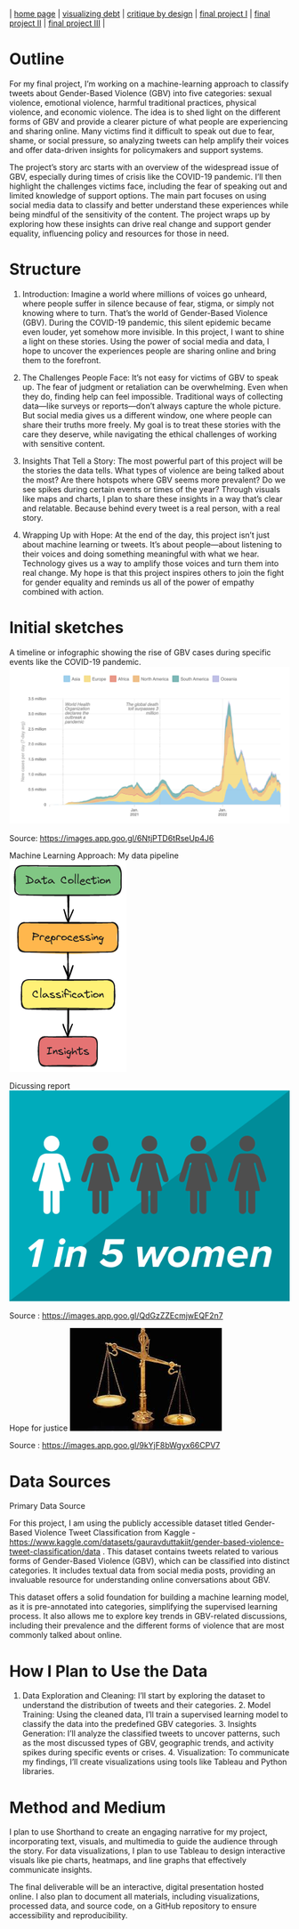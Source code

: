 | [home page](https://herleapoorva.github.io/apoorvaherle-portfolio/) | [visualizing debt](https://herleapoorva.github.io/apoorvaherle-portfolio/visualizing-government-debt) | [critique by design](https://herleapoorva.github.io/apoorvaherle-portfolio/critiqueBYdesign) | [final project I](https://herleapoorva.github.io/apoorvaherle-portfolio/final-project-ApoorvaHerle) | [final project II](final-project-part-two) | [final project III](final-project-part-three) |

# Outline
For my final project, I’m working on a machine-learning approach to classify tweets about Gender-Based Violence (GBV) into five categories: sexual violence, emotional violence, harmful traditional practices, physical violence, and economic violence. The idea is to shed light on the different forms of GBV and provide a clearer picture of what people are experiencing and sharing online. Many victims find it difficult to speak out due to fear, shame, or social pressure, so analyzing tweets can help amplify their voices and offer data-driven insights for policymakers and support systems.

The project’s story arc starts with an overview of the widespread issue of GBV, especially during times of crisis like the COVID-19 pandemic. I’ll then highlight the challenges victims face, including the fear of speaking out and limited knowledge of support options. The main part focuses on using social media data to classify and better understand these experiences while being mindful of the sensitivity of the content. The project wraps up by exploring how these insights can drive real change and support gender equality, influencing policy and resources for those in need.

# Structure

1. Introduction:  Imagine a world where millions of voices go unheard, where people suffer in silence because of fear, stigma, or simply not knowing where to turn. That’s the world of Gender-Based Violence (GBV). During the COVID-19 pandemic, this silent epidemic became even louder, yet somehow more invisible. In this project, I want to shine a light on these stories. Using the power of social media and data, I hope to uncover the experiences people are sharing online and bring them to the forefront.

2. The Challenges People Face: It’s not easy for victims of GBV to speak up. The fear of judgment or retaliation can be overwhelming. Even when they do, finding help can feel impossible. Traditional ways of collecting data—like surveys or reports—don’t always capture the whole picture. But social media gives us a different window, one where people can share their truths more freely. My goal is to treat these stories with the care they deserve, while navigating the ethical challenges of working with sensitive content.

3. Insights That Tell a Story: The most powerful part of this project will be the stories the data tells. What types of violence are being talked about the most? Are there hotspots where GBV seems more prevalent? Do we see spikes during certain events or times of the year? Through visuals like maps and charts, I plan to share these insights in a way that’s clear and relatable. Because behind every tweet is a real person, with a real story.

4. Wrapping Up with Hope: At the end of the day, this project isn’t just about machine learning or tweets. It’s about people—about listening to their voices and doing something meaningful with what we hear. Technology gives us a way to amplify those voices and turn them into real change. My hope is that this project inspires others to join the fight for gender equality and reminds us all of the power of empathy combined with action.

# Initial sketches 

A timeline or infographic showing the rise of GBV cases during specific events like the COVID-19 pandemic. 
![Image](./COVID.png)

Source: https://images.app.goo.gl/6NtjPTD6tRseUp4J6

Machine Learning Approach: My data pipeline
![Image](./flow)

Dicussing report 
![Image](./Stats-page1.png)

Source : https://images.app.goo.gl/QdGzZZEcmjwEQF2n7


Hope for justice 
![Image](./scale.jpeg)

Source : https://images.app.goo.gl/9kYjF8bWgyx66CPV7


# Data Sources

Primary Data Source

For this project, I am using the publicly accessible dataset titled Gender-Based Violence Tweet Classification from Kaggle - https://www.kaggle.com/datasets/gauravduttakiit/gender-based-violence-tweet-classification/data . This dataset contains tweets related to various forms of Gender-Based Violence (GBV), which can be classified into distinct categories. It includes textual data from social media posts, providing an invaluable resource for understanding online conversations about GBV.

This dataset offers a solid foundation for building a machine learning model, as it is pre-annotated into categories, simplifying the supervised learning process. It also allows me to explore key trends in GBV-related discussions, including their prevalence and the different forms of violence that are most commonly talked about online.

# How I Plan to Use the Data

  1.	Data Exploration and Cleaning:
I’ll start by exploring the dataset to understand the distribution of tweets and their categories. 
	2.	Model Training:
Using the cleaned data, I’ll train a supervised learning model to classify the data into the predefined GBV categories.
	3.	Insights Generation:
I’ll analyze the classified tweets to uncover patterns, such as the most discussed types of GBV, geographic trends, and activity spikes during specific events or crises.
	4.	Visualization:
To communicate my findings, I’ll create visualizations using tools like Tableau and Python libraries.

# Method and Medium

I plan to use Shorthand to create an engaging narrative for my project, incorporating text, visuals, and multimedia to guide the audience through the story. For data visualizations, I plan to use Tableau to design interactive visuals like pie charts, heatmaps, and line graphs that effectively communicate insights.

The final deliverable will be an interactive, digital presentation hosted online. I also plan to document all materials, including visualizations, processed data, and source code, on a GitHub repository to ensure accessibility and reproducibility.



